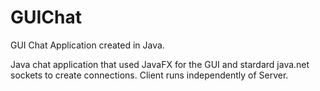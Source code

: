 # GUIChat

GUI Chat Application created in Java.

Java chat application that used JavaFX for the GUI and stardard java.net sockets to create connections. Client runs independently of Server.
